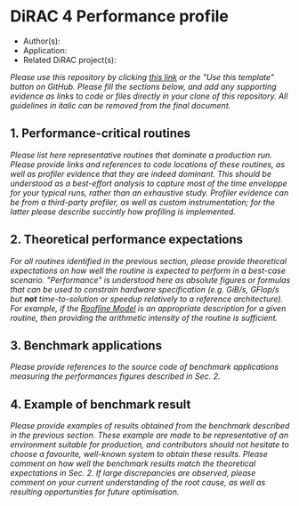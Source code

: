 # DiRAC 4 Performance profile

- Author(s): 
- Application:
- Related DiRAC project(s):

*Please use this repository by clicking [this link](https://github.com/new?template_name=dirac4-performance-profile&template_owner=aportelli) or the "Use this template" button on GitHub. Please fill the sections below, and add any supporting evidence as links to code or files directly in your clone of this repository. All guidelines in italic can be removed from the final document.*

## 1. Performance-critical routines
*Please list here representative routines that dominate a production run. Please provide links and references to code locations of these routines, as well as profiler evidence that they are indeed dominant. This should be understood as a best-effort analysis to capture most of the time enveloppe for your typical runs, rather than an exhaustive study. Profiler evidence can be from a third-party profiler, as well as custom instrumentation; for the latter please describe succintly how profiling is implemented.*

## 2. Theoretical performance expectations
*For all routines identified in the previous section, please provide theoretical expectations on how well the routine is expected to perform in a best-case scenario. "Performance" is understood here as absolute figures or formulas that can be used to constrain hardware specification (e.g. GiB/s, GFlop/s but **not** time-to-solution or speedup relatively to a reference architecture). For example, if the [Roofline Model](https://en.wikipedia.org/wiki/Roofline_model) is an appropriate description for a given routine, then providing the arithmetic intensity of the routine is sufficient.*

## 3. Benchmark applications
*Please provide references to the source code of benchmark applications measuring the performances figures described in Sec. 2.*

## 4. Example of benchmark result
*Please provide examples of results obtained from the benchmark described in the previous section. These example are made to be representative of an environment suitable for production, and contributors should not hesitate to choose a favourite, well-known system to obtain these results. Please comment on how well the benchmark results match the theoretical expectations in Sec. 2. If large discrepancies are observed, please comment on your current understanding of the root cause, as well as resulting opportunities for future optimisation.*
